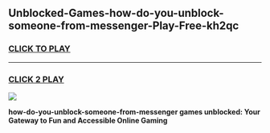 
## Unblocked-Games-how-do-you-unblock-someone-from-messenger-Play-Free-kh2qc
<h3>
<a href="https://premium76.site?title=how-do-you-unblock-someone-from-messenger&ref=21A">CLICK TO PLAY</a></h3>
<hr>

<h3>
<a href="https://premium76.site?title=how-do-you-unblock-someone-from-messenger&ref=21A">CLICK 2 PLAY</a>
  
</h3>

<a href="https://premium76.site?title=how-do-you-unblock-someone-from-messenger&ref=21A"><img src="https://clearcache.store/games.png"></a>


**how-do-you-unblock-someone-from-messenger games unblocked: Your Gateway to Fun and Accessible Online Gaming**
